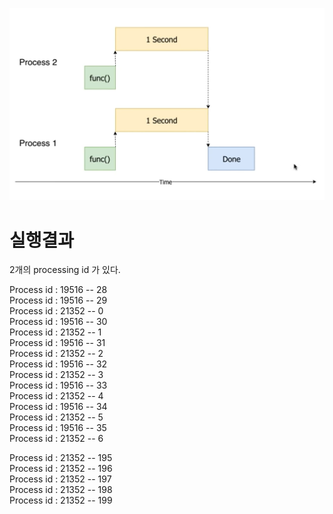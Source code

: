 ![](diagram.png)


# 실행결과
2개의 processing id 가 있다.

Process id :  19516 -- 28  
Process id :  19516 -- 29  
Process id :  21352 -- 0  
Process id :  19516 -- 30  
Process id :  21352 -- 1  
Process id :  19516 -- 31  
Process id :  21352 -- 2  
Process id :  19516 -- 32  
Process id :  21352 -- 3  
Process id :  19516 -- 33  
Process id :  21352 -- 4  
Process id :  19516 -- 34  
Process id :  21352 -- 5  
Process id :  19516 -- 35  
Process id :  21352 -- 6  


Process id :  21352 -- 195  
Process id :  21352 -- 196  
Process id :  21352 -- 197  
Process id :  21352 -- 198  
Process id :  21352 -- 199  
